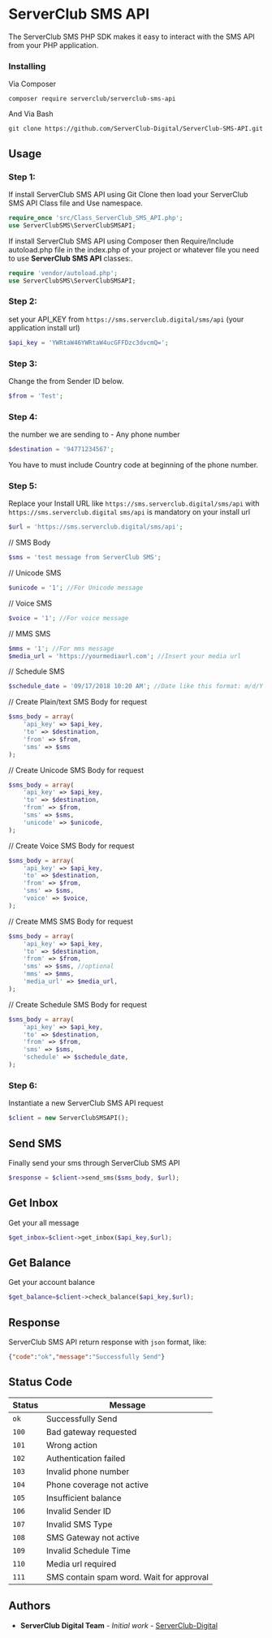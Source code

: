 


# ServerClub SMS API

The ServerClub SMS PHP SDK makes it easy to interact with the SMS API from your PHP application.



### Installing
Via Composer
```
composer require serverclub/serverclub-sms-api
```

And Via Bash

```
git clone https://github.com/ServerClub-Digital/ServerClub-SMS-API.git
```

## Usage


 ### Step 1:
If install ServerClub SMS API using Git Clone then load your ServerClub SMS API Class file and Use namespace. 
```php
require_once 'src/Class_ServerClub_SMS_API.php';
use ServerClubSMS\ServerClubSMSAPI;
```
If install ServerClub SMS API using Composer then Require/Include autoload.php file in the index.php of your project or whatever file you need to use **ServerClub SMS API** classes:. 
```php
require 'vendor/autoload.php';
use ServerClubSMS\ServerClubSMSAPI;
```
### Step 2:
set your API_KEY from `https://sms.serverclub.digital/sms/api` (your application install url)
```php
$api_key = 'YWRtaW46YWRtaW4ucGFFDzc3dvcmQ=';
```
### Step 3:
Change the from Sender ID below.
```php
$from = 'Test';
```

### Step 4:
the number we are sending to - Any phone number
```php
$destination = '94771234567';
```
You have to must include Country code at beginning of the phone number.  

### Step 5:
Replace your Install URL like `https://sms.serverclub.digital/sms/api` with `https://sms.serverclub.digital`
`sms/api` is mandatory on your install url

```php
$url = 'https://sms.serverclub.digital/sms/api';
```
// SMS Body
```php
$sms = 'test message from ServerClub SMS';
```
// Unicode SMS
```php
$unicode = '1'; //For Unicode message
```
// Voice SMS
```php
$voice = '1'; //For voice message
```
// MMS SMS
```php
$mms = '1'; //For mms message
$media_url = 'https://yourmediaurl.com'; //Insert your media url
```
// Schedule SMS
```php
$schedule_date = '09/17/2018 10:20 AM'; //Date like this format: m/d/Y h:i A
```
// Create Plain/text SMS Body for request
```php
$sms_body = array(
    'api_key' => $api_key,
    'to' => $destination,
    'from' => $from,
    'sms' => $sms
);
```
// Create Unicode SMS Body for request
```php
$sms_body = array(
    'api_key' => $api_key,
    'to' => $destination,
    'from' => $from,
    'sms' => $sms,
    'unicode' => $unicode,
);
```

// Create Voice SMS Body for request
```php
$sms_body = array(
    'api_key' => $api_key,
    'to' => $destination,
    'from' => $from,
    'sms' => $sms,
    'voice' => $voice,
);
```
// Create MMS SMS Body for request
```php
$sms_body = array(
    'api_key' => $api_key,
    'to' => $destination,
    'from' => $from,
    'sms' => $sms, //optional
    'mms' => $mms,
    'media_url' => $media_url,
);
```
// Create Schedule SMS Body for request
```php
$sms_body = array(
    'api_key' => $api_key,
    'to' => $destination,
    'from' => $from,
    'sms' => $sms,
    'schedule' => $schedule_date,
);
```

### Step 6: 
Instantiate a new ServerClub SMS API request
```php
$client = new ServerClubSMSAPI();
```

## Send SMS
Finally send your sms through ServerClub SMS API
```php
$response = $client->send_sms($sms_body, $url);
```

## Get Inbox
Get your all message
```php
$get_inbox=$client->get_inbox($api_key,$url);
```

## Get Balance
Get your account balance
```php
$get_balance=$client->check_balance($api_key,$url);
```
## Response
ServerClub SMS API return response with `json` format, like:

```json
{"code":"ok","message":"Successfully Send"}
```

## Status Code

| Status | Message |
| --- | --- |
| `ok` | Successfully Send |
| `100` | Bad gateway requested |
| `101` | Wrong action |
| `102` | Authentication failed |
| `103` | Invalid phone number |
| `104` | Phone coverage not active |
| `105` | Insufficient balance |
| `106` | Invalid Sender ID |
| `107` | Invalid SMS Type |
| `108` | SMS Gateway not active |
| `109` | Invalid Schedule Time |
| `110` | Media url required |
| `111` | SMS contain spam word. Wait for approval |

## Authors

* **ServerClub Digital Team** - *Initial work* - [ServerClub-Digital](https://github.com/ServerClub-Digital/serverclub-sms-api)
